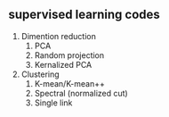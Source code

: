 ## supervised learning codes
1. Dimention reduction
    1. PCA
    2. Random projection
    3. Kernalized PCA
2. Clustering
    1. K-mean/K-mean++
    2. Spectral (normalized cut)
    3. Single link
